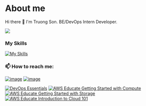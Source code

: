 # About me
Hi there 👋 I'm Truong Son.
BE/DevOps Intern Developer.

![](https://komarev.com/ghpvc/?username=GoGPenguin)

### My Skills

[![My Skills](https://skillicons.dev/icons?i=js,ts,docker,vscode)](https://skillicons.dev)

### 📫 How to reach me:

[![image](https://img.shields.io/badge/LinkedIn-0077B5?style=for-the-badge&logo=linkedin&logoColor=white)](https://www.linkedin.com/in/nguy%E1%BB%85n-s%C6%A1n-6bbb87175/)
[![image](https://img.shields.io/badge/Gmail-D14836?style=for-the-badge&logo=gmail&logoColor=white)](mailto:son72ltv2@gmail.com)

<!--START_SECTION:badges-->
[![DevOps Essentials](https://images.credly.com/size/110x110/images/48847c2a-7b9a-4044-b13d-bb175649904b/image.png)](http://www.credly.com/badges/9219ed33-2694-454b-8151-b732292da0cd "DevOps Essentials")
[![AWS Educate Getting Started with Compute](https://images.credly.com/size/110x110/images/9358115e-ead7-47c2-91e2-165b6a650a1b/image.png)](http://www.credly.com/badges/8790704f-75a8-4644-a826-122709f94ba8 "AWS Educate Getting Started with Compute")
[![AWS Educate Getting Started with Storage](https://images.credly.com/size/110x110/images/5bf37709-4b69-4cdc-9edc-af7b3370d427/image.png)](http://www.credly.com/badges/6d9197f9-c328-4a22-aa73-766411740083 "AWS Educate Getting Started with Storage")
[![AWS Educate Introduction to Cloud 101](https://images.credly.com/size/110x110/images/8d67bbf4-128b-4141-b5f1-1bc61bbfbaa6/image.png)](http://www.credly.com/badges/e8459d8d-8227-4adc-bafb-26112cde468a "AWS Educate Introduction to Cloud 101")
<!--END_SECTION:badges-->
